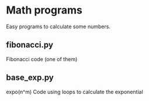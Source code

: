 # Math programs
Easy programs to calculate some numbers.

## fibonacci.py
Fibonacci code (one of them)

## base_exp.py
expo(n^m)
Code using loops to calculate the exponential
